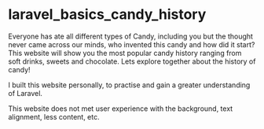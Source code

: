 # laravel_basics_candy_history

Everyone has ate all different types of Candy, including you but the thought never came across our minds,
who invented this candy and how did it start? This website will show you the most popular candy history 
ranging from soft drinks, sweets and chocolate. Lets explore together about the history of candy!

I built this website personally, to practise and gain a greater understanding of Laravel.

This website does not met user experience with the background, text alignment, less content, etc.
